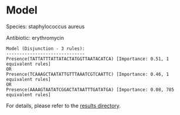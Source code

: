 
# Model

Species: staphylococcus aureus

Antibiotic: erythromycin

```
Model (Disjunction - 3 rules):
------------------------------
Presence(TATTATTTATTATACTATGGTTAATACATCA) [Importance: 0.51, 1 equivalent rules]
OR
Presence(TCAAAGCTAATATTGTTTAAATCGTCAATTC) [Importance: 0.46, 1 equivalent rules]
OR
Presence(AAAAGTAATATCGGACTATAATTTGATATGA) [Importance: 0.08, 785 equivalent rules]

```

For details, please refer to the [results directory](../../../../../results/scm_b/staphylococcus+aureus/erythromycin/repeat_1/).

